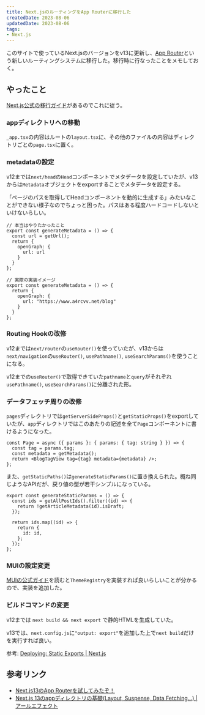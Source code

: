 ```yaml
---
title: Next.jsのルーティングをApp Routerに移行した
createdDate: 2023-08-06
updatedDate: 2023-08-06
tags:
- Next.js
---
```


このサイトで使っているNext.jsのバージョンをv13に更新し、[App Router](https://nextjs.org/docs/app)という新しいルーティングシステムに移行した。移行時に行なったことをメモしておく。

## やったこと

[Next.js公式の移行ガイド](https://nextjs.org/docs/app/building-your-application/upgrading/app-router-migration#migrating-from-pages-to-app)があるのでこれに従う。

### appディレクトリへの移動

`_app.tsx`の内容はルートの`layout.tsx`に、その他のファイルの内容はディレクトリごとの`page.tsx`に置く。

### metadataの設定

v12までは`next/head`の`Head`コンポーネントでメタデータを設定していたが、v13からは`Metadata`オブジェクトをexportすることでメタデータを設定する。

「ページのパスを取得してHeadコンポーネントを動的に生成する」みたいなことができない様子なのでちょっと困った。パスはある程度ハードコードしないといけないらしい。

```tsx
// 本当はやりたかったこと
export const generateMetadata = () => {
  const url = getUrl();
  return {
    openGraph: {
      url: url
    }
  }
};

// 実際の実装イメージ
export const generateMetadata = () => {
  return {
    openGraph: {
      url: "https://www.a4rcvv.net/blog"
    }
  }
};
```

### Routing Hookの改修

v12までは`next/router`の`useRouter()`を使っていたが、v13からは`next/navigation`の`useRouter()`, `usePathname()`, `useSearchParams()`を使うことになる。

v12までの`useRouter()`で取得できていた`pathname`と`query`がそれぞれ`usePathname()`, `useSearchParams()`に分離された形。

### データフェッチ周りの改修

`pages`ディレクトリでは`getServerSideProps()`と`getStaticProps()`をexportしていたが、`app`ディレクトリではこのあたりの記述を全て`Page`コンポーネントに書けるようになった。

```tsx
const Page = async ({ params }: { params: { tag: string } }) => {
  const tag = params.tag;
  const metadata = getMetadata();
  return <BlogTagView tag={tag} metadata={metadata} />;
};
```

また、`getStaticPaths()`は`generateStaticParams()`に置き換えられた。概ね同じようなAPIだが、戻り値の型が若干シンプルになっている。

```tsx
export const generateStaticParams = () => {
  const ids = getAllPostIds().filter((id) => {
    return !getArticleMetadata(id).isDraft;
  });

  return ids.map((id) => {
    return {
      id: id,
    };
  });
};
```

### MUIの設定変更

[MUIの公式ガイド](https://mui.com/material-ui/guides/next-js-app-router/#using-material-ui-with-a-custom-theme)を読むと`ThemeRegistry`を実装すれば良いらしいことが分かるので、実装を追加した。

### ビルドコマンドの変更

v12までは `next build && next export` で静的HTMLを生成していた。

v13では、`next.config.js`に`"output: export"`を追加した上で`next build`だけを実行すれば良い。

参考: [Deploying: Static Exports | Next.js](https://nextjs.org/docs/pages/building-your-application/deploying/static-exports)


## 参考リンク

- [Next.js13のApp Routerを試してみたぞ！](https://www.zenryoku-kun.com/post/nextjs-app-router)
- [Next.js 13のappディレクトリの基礎(Layout, Suspense, Data Fetching...) | アールエフェクト](https://reffect.co.jp/react/next-js-13-app/)